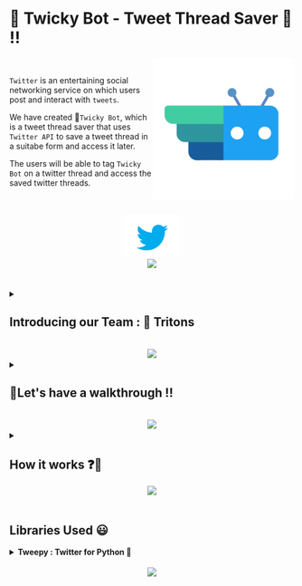 <h1><b>🤖 Twicky Bot - Tweet Thread Saver 👋 !!</h1></b>

<p>
   <img src="img/Twicky.png" | width = 250 align="right"> <br> 
</p>



`Twitter` is an entertaining social networking service on which users post and interact with `tweets`. <br>

We have created 🤖`Twicky Bot`, which is a tweet thread saver that uses `Twitter API` to save a tweet thread in a suitabe form and access it later. <br>

The users will be able to tag `Twicky Bot` on a twitter thread and access the saved twitter threads. <br>
<br>
<br>

<div align = "center">
  <img src="img/Twitter.png" | width = 100 align="centre">
</div>

<div align = "center">
<img src="https://i.giphy.com/media/wH4eTUxNxlK9sETgHB/giphy.webp" | width = 200 align="centre">
</div>

<br>
<br>


<details><summary><h2><b>Introducing our Team : 🔱 Tritons</b></h2></summary>
<p> <div align = "center">
    <h3>  </h3>
    <img src='img/Riya.png' width=250px> &nbsp <br>  <li><a href = 'https://github.com/RiyaMathew-11'><h3><b>👩 Riya Mathew</h3></b></a></li> 
    <img src='img/Sanna.png' width=250px> <br> <li><a href = 'https://github.com/SannaPramod'><h3><b>👩 Sanna Pramod</h3></b></a></li>
    <img src='img/Vaisakh.png' width=250px> <br> <li><a href = 'https://github.com/Vaisakh-RS'><h3><b>👦 Vaisakh R S</h3></b></a></li> <br>
    <h2><b>Team ID</b></h2> <br>
    <h4>BFH/rec1wKj19ULP9eun/2021
        
</p>    
</details>
<br>

<div align = "center">
<img src="https://media.giphy.com/media/eLXQdcsdXPOz25XrkS/giphy.gif" | width = 100 align="centre">
</div>


<details><summary><h2><b>🎥Let's have a walkthrough !!</h2></b></summary> <br>

Checkout the link for our walkthrough.
</details>
<br>
<div align = "center">
<img src="https://media.giphy.com/media/bCDVw5ObalQUwXoeRt/giphy.gif" | width = 100 align="centre">
</div>


<details><summary><h2><b>How it works ❓🤔</h2></b></summary> <br>

🤖 `Twicky` is a very user-friendly bot and can be used to `save` tweet threads which can be easily accessed from your Twitter dm whenever you want. <br>


<b>Step 1 :</b> Open your twitter account and make sure that your DM settings under 🔐 privacy and security has been changed to `"any user can send messages to your DM"` (even if they are not following you). <br>

<b>Step 2 :</b> Tag 🤖 `@BotTwicky` after typing your desired message or as a reply to anyone's tweet anywhere. And most importantly, ⚠️don't forget to type `save` or `shot` after tagging Twicky.

<b>Step 3 :</b> Go to your DM and check your message requests. The parent tweet will be shown first along with the whole message thread, if any.


<b>Voila 🔥🔥 Your tweets have been saved in your DM !!</b>

</details>
<div align = "center">
<img src="https://media.giphy.com/media/l30avkP4wjkcbZEukh/giphy.gif" | width = 100 align="centre">
</div>
<br>

<h2><b>Libraries Used 😃</h2></b> 
<details><summary><b>Tweepy : Twitter for Python 🐍</b></summary> <br>
Tweepy is an open source Python package that gives you a very convenient way to access the Twitter API with Python. 
<br>

Tweepy is great for simple automation and creating twitter bots !!
</details>

<br>
<div align = "center">
<img src="https://media.giphy.com/media/LMt9638dO8dftAjtco/giphy.gif" | width = 100 align="center">
</div>
<br>





   


